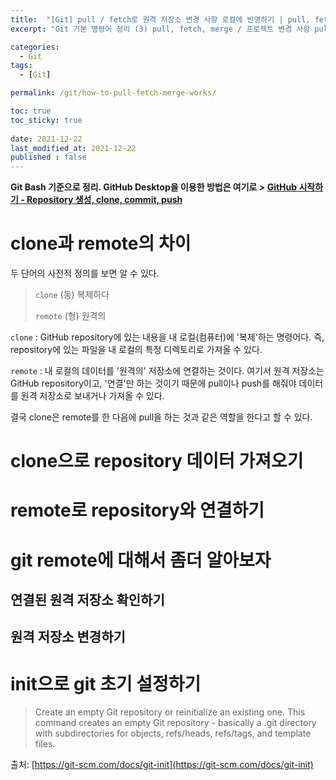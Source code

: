 ```yaml
---
title:  "[Git] pull / fetch로 원격 저장소 변경 사항 로컬에 반영하기 | pull, fetch, merge 차이"
excerpt: "Git 기본 명령어 정리 (3) pull, fetch, merge / 프로젝트 변경 사항 pull, fetch, merge하여 반영하기"

categories:
  - Git
tags:
  - [Git]

permalink: /git/how-to-pull-fetch-merge-works/

toc: true
toc_sticky: true
 
date: 2021-12-22
last_modified_at: 2021-12-22
published : false
---
```


**Git Bash 기준으로 정리. GitHub Desktop을 이용한 방법은 여기로 > [GitHub 시작하기 - Repository 생성, clone, commit, push](https://choiiis.github.io/git/basics-of-clone-commit-push/)**

# clone과 remote의 차이
두 단어의 사전적 정의를 보면 알 수 있다.
>`clone` (동) 복제하다
>
>`remote` (형) 원격의

`clone` : GitHub repository에 있는 내용을 내 로컬(컴퓨터)에 '복제'하는 명령어다. 즉, repository에 있는 파일을 내 로컬의 특정 디렉토리로 가져올 수 있다.

`remote` : 내 로컬의 데이터를 '원격의' 저장소에 연결하는 것이다. 여기서 원격 저장소는 GitHub repository이고, '연결'만 하는 것이기 때문에 pull이나 push를 해줘야 데이터를 원격 저장소로 보내거나 가져올 수 있다.

결국 clone은 remote를 한 다음에 pull을 하는 것과 같은 역할을 한다고 할 수 있다.

# clone으로 repository 데이터 가져오기


# remote로 repository와 연결하기

# git remote에 대해서 좀더 알아보자
## 연결된 원격 저장소 확인하기

## 원격 저장소 변경하기

# init으로 git 초기 설정하기
> Create an empty Git repository or reinitialize an existing one. This command creates an empty Git repository - basically a .git directory with subdirectories for objects, refs/heads, refs/tags, and template files.

출처: [https://git-scm.com/docs/git-init](https://git-scm.com/docs/git-init)

